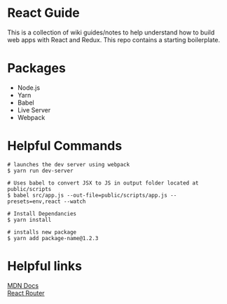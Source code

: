 # React Guide
This is a collection of wiki guides/notes to help understand how to build web apps with React and Redux. This repo contains a starting boilerplate.

# Packages
- Node.js
- Yarn
- Babel
- Live Server
- Webpack

# Helpful Commands
```
# launches the dev server using webpack
$ yarn run dev-server

# Uses babel to convert JSX to JS in output folder located at public/scripts
$ babel src/app.js --out-file=public/scripts/app.js --presets=env,react --watch

# Install Dependancies 
$ yarn install

# installs new package
$ yarn add package-name@1.2.3
```

# Helpful links
[MDN Docs](https://developer.mozilla.org/en-US/)    
[React Router](https://reacttraining.com/react-router/)
